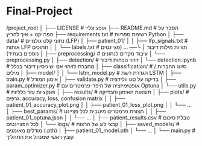 # Final-Project
/project_root
│
├── LICENSE                  # אופציונליי
├── README.md                # הסבר על הפרויקט + איך להריץ
├── requirements.txt         # רשימת ספריות Python
│
├── data/                    # נתוני קלט גולמיים (LFP)
│   ├── patient_01/
│   │   ├── lfp_signals.txt   # אותות LFP חתוכים
│   │   └── labels.txt        # תוויות מילות דיבור
│   └── ... (פציינטים נוספים בעתיד)
│
├── preprocessing/           # עיבוד מקדים לנתונים
│   └── preprocessing.py
│
├── detection/               # זיהוי נוכחות דיבור
│   └── detection.ipynb      # מחברת לזיהוי אם יש ניסיון דיבור בכלל
│
├── classification/          # סיווג ההברות / מילים
│   ├── model/
│   │   └── lstm_model.py     # הגדרת רשת LSTM
│   ├── train.py              # אימון המודל
│   ├── validate.py           # בדיקה על סט וולידציה
│   ├── param_optimizer.py    # אופטימיזציה של היפר-פרמטרים עם Optuna
│   └── utils.py              # פונקציות עזר כלליות
│
├── results/                  # תוצאות האימון והבדיקה
│   ├── plots/                # גרפים: accuracy, loss, confusion matrix
│   │   ├── patient_01_accuracy_plot.png
│   │   ├── patient_01_loss_plot.png
│   │   └── ...
│   ├── best_params/          # תצורת פרמטרים מיטבית לכל פציינט
│   │   ├── patient_01_optuna.json
│   │   └── ...
│   ├── patient_results.csv   # טבלת סיכום לכל הפציינטים
│   └── logs/                 # קבצי לוג של הרצות
│
├── saved_models/             # מודלים מאומנים (.pth)
│   ├── patient_01_model.pth
│   └── ...
│
└── main.py                   # קובץ ראשי שמנהל את התהליך
